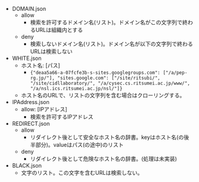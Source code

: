 - DOMAIN.json
  - allow
    - 検索を許可するドメイン名(リスト)。ドメイン名がこの文字列で終わるURLは組織内とする
  - deny
    - 検索しないドメイン名(リスト)。ドメイン名が以下の文字列で終わるURLは検索しない
- WHITE.json
  - ホスト名: [パス]
    - `{"deaa5a66-a-07fcfe3b-s-sites.googlegroups.com": ["/a/pep-rg.jp/"], "sites.google.com": ["/site/ritsubi/", "/site/cidllaboratory/", "/a/cysec.cs.ritsumei.ac.jp/www/", "/a/nsl.ics.ritsumei.ac.jp/nsl/"]}`
  - ホスト名のURLで、リストの文字列を含む場合はクローリングする。
- IPAddress.json
  - allow: [IPアドレス]
    - 検索を許可するIPアドレス
- REDIRECT.json
  - allow
    - リダイレクト後として安全なホスト名の辞書。keyはホスト名(の後半部分)。valueはパス(の途中)のリスト
  - deny
    - リダイレクト後として危険なホスト名の辞書。(処理は未実装)
- BLACK.json
  - 文字のリスト。この文字を含むURLは検索しない。
